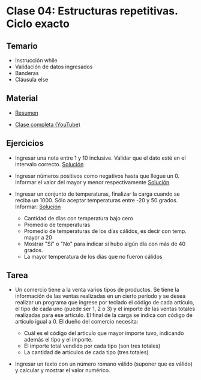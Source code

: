 # Clase 04: Estructuras repetitivas. Ciclo exacto

## Temario
    
* Instrucción while
* Validación de datos ingresados
* Banderas
* Cláusula else
  
## Material

* [Resumen](https://www.xmind.net/m/WfwVxh)

* [Clase completa (YouTube)](https://youtu.be/r3twvq_qvQM)

## Ejercicios 

* Ingresar una nota entre 1 y 10 inclusive. Validar que el dato esté en el intervalo correcto. [Solución](./validacion.py)
  
* Ingresar números positivos como negativos hasta que llegue un 0. Informar el valor del mayor y menor respectivamente [Solución](./mayores.py)

* Ingresar un conjunto de temperaturas, finalizar la carga cuando se reciba un 1000. Sólo aceptar temperaturas entre  -20 y 50 grados. Informar: [Solución](./temperaturas.py)
  * Cantidad de días con temperatura bajo cero
  * Promedio de temperaturas
  * Promedio de temperaturas de los días cálidos, es decir con temp. mayor a 20
  * Mostrar "Si" o "No" para indicar si hubo algún día con más de 40 grados.
  * La mayor temperatura de los días que no fueron cálidos

## Tarea

* Un comercio tiene a la venta varios tipos de productos. Se tiene la información
de las ventas realizadas en un cierto período y se desea realizar un programa que ingrese
por teclado el código de cada artículo, el tipo de cada uno (puede ser 1, 2 o 3) y el importe
de las ventas totales realizadas para ese artículo. El final de la carga se indica con código de artículo 
igual a 0. El dueño del comercio necesita:
  * Cuál es el código del artículo que mayor importe tuvo, indicando además el tipo y el importe.
  * El importe total vendido por cada tipo (son tres totales)
  * La cantidad de artículos de cada tipo (tres totales)

* Ingresar un texto con un número romano válido (suponer que es válido) y calcular y mostrar el valor numérico.

